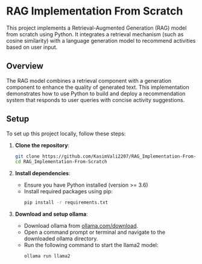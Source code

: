 


# RAG Implementation From Scratch

This project implements a Retrieval-Augmented Generation (RAG) model from scratch using Python. It integrates a retrieval mechanism (such as cosine similarity) with a language generation model to recommend activities based on user input.

## Overview

The RAG model combines a retrieval component with a generation component to enhance the quality of generated text. This implementation demonstrates how to use Python to build and deploy a recommendation system that responds to user queries with concise activity suggestions.

## Setup

To set up this project locally, follow these steps:

1. **Clone the repository**:
   ```bash
   git clone https://github.com/KasimVali2207/RAG_Implementation-From-Scratch.git
   cd RAG_Implementation-From-Scratch
   ```

2. **Install dependencies**:
   - Ensure you have Python installed (version >= 3.6)
   - Install required packages using pip:
     ```bash
     pip install -r requirements.txt
     ```

3. **Download and setup ollama**:
   - Download ollama from [ollama.com/download](https://ollama.com/download).
   - Open a command prompt or terminal and navigate to the downloaded ollama directory.
   - Run the following command to start the llama2 model:
     ```bash
     ollama run llama2
     ```
